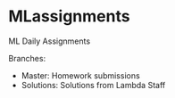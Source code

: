 # MLassignments
ML Daily Assignments

Branches:
- Master: Homework submissions
- Solutions: Solutions from Lambda Staff
